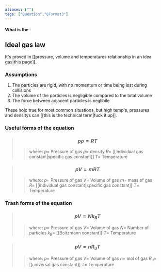 ```yaml
---
aliases: [""]
tags: ["Question","QFormat3"]
---
```


#### What is the
## Ideal gas law
It's proved in [[pressure, volume and temperatures relationship in an idea gas|this page]].

### Assumptions
1) The particles are rigid, with no momentum or time being lost during collisions
2) The volume of the particles is negligible compared to the total volume
3) The force between adjacent particles is neglibile

These hold true for most common situations, but high temp's, pressures and densitys can [[this is the technical term|fuck it up]].

### Useful forms of the equation

> ### $$ p\rho =  RT $$ 
>> where:
>> $p=$ Pressure of gas
>> $\rho=$ density
>> $R=$ [[individual gas constant|specific gas constant]]
>> $T=$ Temperature

> ### $$ pV =  mRT $$ 
>> where:
>> $p=$ Pressure of gas
>> $V=$ Volume of gas
>> $m=$ mass of gas
>> $R=$ [[individual gas constant|specific gas constant]]
>> $T=$ Temperature

### Trash forms of the equation

> ### $$ pV = Nk_B T $$ 
>> where:
>> $p=$ Pressure of gas
>> $V=$ Volume of gas
>> $N=$ Number of particles
>> $k_B=$ [[Boltzmann constant]]
>> $T=$ Temperature

> ### $$ pV = nR_uT $$ 
>> where:
>> $p=$ Pressure of gas
>> $V=$ Volume of gas
>> $n=$ mol of gas
>> $R_u=$ [[universal gas constant]]
>> $T=$ Temperature
